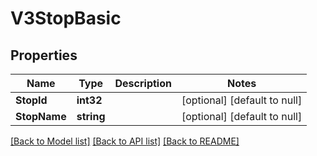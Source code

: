 # V3StopBasic

## Properties
Name | Type | Description | Notes
------------ | ------------- | ------------- | -------------
**StopId** | **int32** |  | [optional] [default to null]
**StopName** | **string** |  | [optional] [default to null]

[[Back to Model list]](../README.md#documentation-for-models) [[Back to API list]](../README.md#documentation-for-api-endpoints) [[Back to README]](../README.md)

